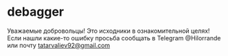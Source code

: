 # debagger
Уважаемые добровольцы! Это исходники в ознакомительной целях!  Если нашли какие-то ошибку просьба сообщать в Telegram @Hilorrande или почту tatarvaliev92@gmail.com

